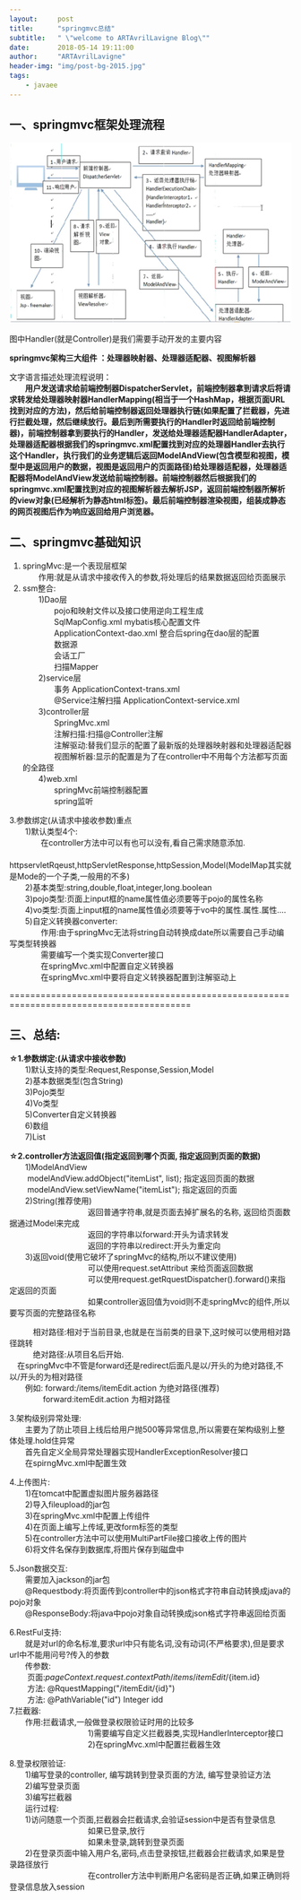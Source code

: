 ```yaml
---
layout:     post
title:      "springmvc总结"
subtitle:   " \"welcome to ARTAvrilLavigne Blog\""
date:       2018-05-14 19:11:00
author:     "ARTAvrilLavigne"
header-img: "img/post-bg-2015.jpg"
tags:
    - javaee
---
```

## 一、springmvc框架处理流程<br>

<p><img src="https://github.com/ARTAvrilLavigne/ARTAvrilLavigne.github.io/blob/master/myblog/2018-05-14-java-web/springmvc.png?raw=true" /></p>

图中Handler(就是Controller)是我们需要手动开发的主要内容<br>

**springmvc架构三大组件 ：处理器映射器、处理器适配器、视图解析器**<br>

文字语言描述处理流程说明：<br>
　　**用户发送请求给前端控制器DispatcherServlet，前端控制器拿到请求后将请求转发给处理器映射器HandlerMapping(相当于一个HashMap，根据页面URL找到对应的方法)，然后给前端控制器返回处理器执行链(如果配置了拦截器，先进行拦截处理，然后继续放行。最后到所需要执行的Handler时返回给前端控制器)，前端控制器拿到要执行的Handler，发送给处理器适配器HandlerAdapter，处理器适配器根据我们的springmvc.xml配置找到对应的处理器Handler去执行这个Handler，执行我们的业务逻辑后返回ModelAndView(包含模型和视图，模型中是返回用户的数据，视图是返回用户的页面路径)给处理器适配器，处理器适配器将ModelAndView发送给前端控制器。前端控制器然后根据我们的springmvc.xml配置找到对应的视图解析器去解析JSP，返回前端控制器所解析的view对象(已经解析为静态html标签)。最后前端控制器渲染视图，组装成静态的网页视图后作为响应返回给用户浏览器。**<br>


## 二、springmvc基础知识<br>

1. springMvc:是一个表现层框架<br>
	　　作用:就是从请求中接收传入的参数,将处理后的结果数据返回给页面展示<br>
2. ssm整合:<br>
	　　1)Dao层<br>
		　　　　pojo和映射文件以及接口使用逆向工程生成<br>
		　　　　SqlMapConfig.xml   mybatis核心配置文件<br>
		　　　　ApplicationContext-dao.xml 整合后spring在dao层的配置<br>
			　　　　数据源<br>
			　　　　会话工厂<br>
			　　　　扫描Mapper<br>
	　　2)service层<br>
		　　　　事务			ApplicationContext-trans.xml<br>
		　　　　@Service注解扫描	ApplicationContext-service.xml<br>
	　　3)controller层<br>
		　　　　SpringMvc.xml<br> 
			　　　　注解扫描:扫描@Controller注解<br>
			　　　　注解驱动:替我们显示的配置了最新版的处理器映射器和处理器适配器<br>
			　　　　视图解析器:显示的配置是为了在controller中不用每个方法都写页面的全路径<br>
	　　4)web.xml<br>
		　　　　springMvc前端控制器配置<br>
		　　　　spring监听<br>

3.参数绑定(从请求中接收参数)重点<br>
	　　1)默认类型4个:<br>
		　　　　在controller方法中可以有也可以没有,看自己需求随意添加.<br>
		　　　　httpservletRqeust,httpServletResponse,httpSession,Model(ModelMap其实就是Mode的一个子类,一般用的不多)<br>
	　　2)基本类型:string,double,float,integer,long.boolean<br>
	　　3)pojo类型:页面上input框的name属性值必须要等于pojo的属性名称<br>
	　　4)vo类型:页面上input框的name属性值必须要等于vo中的属性.属性.属性....<br>
	　　5)自定义转换器converter:<br>
		　　　　作用:由于springMvc无法将string自动转换成date所以需要自己手动编写类型转换器<br>
		　　　　需要编写一个类实现Converter接口<br>
		　　　　在springMvc.xml中配置自定义转换器<br>
		　　　　在springMvc.xml中要将自定义转换器配置到注解驱动上<br>

=========================================================================================<br>
## 三、总结:<br>
**☆1.参数绑定:(从请求中接收参数)**<br>
	　　1)默认支持的类型:Request,Response,Session,Model<br>
	　　2)基本数据类型(包含String)<br>
	　　3)Pojo类型<br>
	　　4)Vo类型<br>
	　　5)Converter自定义转换器<br>
	　　6)数组<br>
	　　7)List<br>

**☆2.controller方法返回值(指定返回到哪个页面, 指定返回到页面的数据)**<br>
	　　1)ModelAndView<br>
	　　	modelAndView.addObject("itemList", list); 指定返回页面的数据<br>
	　　	modelAndView.setViewName("itemList");	  指定返回的页面<br>
	　　2)String(推荐使用)<br>
　　　　　　　　　　返回普通字符串,就是页面去掉扩展名的名称, 返回给页面数据通过Model来完成<br>
　　　　　　　　　　返回的字符串以forward:开头为请求转发<br>
　　　　　　　　　　返回的字符串以redirect:开头为重定向<br>
	　　3)返回void(使用它破坏了springMvc的结构,所以不建议使用)<br>
　　　　　　　　　　可以使用request.setAttribut 来给页面返回数据<br>
　　　　　　　　　　可以使用request.getRquestDispatcher().forward()来指定返回的页面<br>
　　　　　　　　　　如果controller返回值为void则不走springMvc的组件,所以要写页面的完整路径名称<br>

　　　相对路径:相对于当前目录,也就是在当前类的目录下,这时候可以使用相对路径跳转<br>
　　　绝对路径:从项目名后开始.<br>
	　在springMvc中不管是forward还是redirect后面凡是以/开头的为绝对路径,不以/开头的为相对路径<br>
	　　例如:	forward:/items/itemEdit.action 为绝对路径(推荐)<br>
	　　　　	forward:itemEdit.action 为相对路径<br>


3.架构级别异常处理:<br>
	　　主要为了防止项目上线后给用户抛500等异常信息,所以需要在架构级别上整体处理.hold住异常<br>
	　　首先自定义全局异常处理器实现HandlerExceptionResolver接口<br>
	　　在spirngMvc.xml中配置生效<br>
      
4.上传图片:<br>
	　　1)在tomcat中配置虚拟图片服务器路径<br>
	　　2)导入fileupload的jar包<br>
	　　3)在springMvc.xml中配置上传组件<br>
	　　4)在页面上编写上传域,更改form标签的类型<br>
	　　5)在controller方法中可以使用MultiPartFile接口接收上传的图片<br>
	　　6)将文件名保存到数据库,将图片保存到磁盘中<br>
      
5.Json数据交互:<br>
	　　需要加入jackson的jar包<br>
	　　@Requestbody:将页面传到controller中的json格式字符串自动转换成java的pojo对象<br>
	　　@ResponseBody:将java中pojo对象自动转换成json格式字符串返回给页面<br>
      
6.RestFul支持:<br>
	　　就是对url的命名标准,要求url中只有能名词,没有动词(不严格要求),但是要求url中不能用问号?传入的参数<br>
	　　传参数:<br>
	　　	页面:${pageContext.request.contextPath}/items/itemEdit/${item.id}<br>
	　　	方法: @RquestMapping("/itemEdit/{id}")<br>
	　　	方法: @PathVariable("id") Integer idd<br>
7.拦截器:<br>
	　　作用:拦截请求,一般做登录权限验证时用的比较多<br>
　　　　　　　　　　1)需要编写自定义拦截器类,实现HandlerInterceptor接口<br>
　　　　　　　　　　2)在springMvc.xml中配置拦截器生效<br>

8.登录权限验证:<br>
	　　1)编写登录的controller, 编写跳转到登录页面的方法, 编写登录验证方法<br>
	　　2)编写登录页面<br>
	　　3)编写拦截器<br>
　　运行过程:<br>
	　　1)访问随意一个页面,拦截器会拦截请求,会验证session中是否有登录信息<br>
　　　　　　　　　　如果已登录,放行<br>
　　　　　　　　　　如果未登录,跳转到登录页面<br>
	　　2)在登录页面中输入用户名,密码,点击登录按钮,拦截器会拦截请求,如果是登录路径放行<br>
　　　　　　　　　　在controller方法中判断用户名密码是否正确,如果正确则将登录信息放入session<br>
 
 
